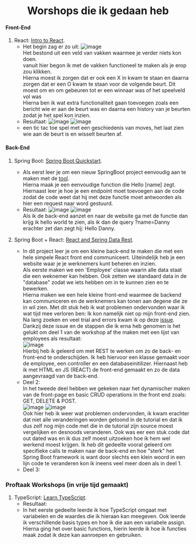 <h1 align="center">Worshops die ik gedaan heb</h1>

#### Front-End
1. React: [Intro to React](https://reactjs.org/tutorial/tutorial.html#overview).
   - Het begin zag er zo uit: ![image](https://user-images.githubusercontent.com/99262072/158564050-755f81e1-2892-4dd0-abc9-41d61cafcaff.png)  
     Het bestond uit een veld van vakken waarmee je verder niets kon doen.  
     vanuit hier begon ik met de vakken functioneel te maken als je erop zou klikken.  
     Hierna moest ik zorgen dat er ook een X in kwam te staan en daarna zorgen dat er een O kwam te staan voor de volgende beurt. Dit moest om en om gebeuren tot er een winnaar was of het speelveld vol was  
     Hierna ben ik wat extra functionaliteit gaan toevoegen zoals een bericht wie er aan de beurt was en daarna een history van je beurten zodat je het spel kon inzien.
   - Resultaat:
   ![image](https://user-images.githubusercontent.com/99262072/157402333-b98259de-3e80-47f5-af62-f4150c7af6bb.png) ![image](https://user-images.githubusercontent.com/99262072/157402359-2325d330-a87c-42b7-a523-e2ac8252c127.png)
   - een tic tac toe spel met een geschiedenis van moves, het laat zien wie aan de beurt is en wisselt beurten af.

#### Back-End
1. Spring Boot: [Spring Boot Quickstart](https://spring.io/quickstart).
   - Als eerst leer je om een nieuw SpringBoot project eenvoudig aan te maken met de [tool](https://start.spring.io/).  
     Hierna maak je een eenvoudige function die Hello \[name] zegt. Hiernaast leer je hoe je een endpoint moet toevoegen aan de code zodat de code weet dat hij met deze functie moet antwoorden als hier een request naar word gestuurd.
   - Resultaat: ![image](https://user-images.githubusercontent.com/99262072/158575523-c6109049-7789-4063-8762-ea28e96de4fd.png) ![image](https://user-images.githubusercontent.com/99262072/158575727-cc0d4b0b-faec-4a6a-b078-18f6067a9767.png)  
     Als ik de back-end aanzet en naar de website ga met de functie dan krijg ik hello world te zien, als ik dan de query ?name=Danny erachter zet dan zegt hij: Hello Danny.
     
2. Spring Boot + React: [React and Spring Data Rest](https://spring.io/guides/tutorials/react-and-spring-data-rest/).
   - In dit project leer je om een kleine back-end te maken die met een hele simpele React front end communiceert. Uiteindelijk heb je een website waar je je werknemers kunt beheren en inzien.  
   Als eerste maken we een 'Employee' classe waarin alle data staat die een weknemer kan hebben. Ook zetten we standaard data in de "database" zodat we iets hebben om in te kunnen zien en te bewerken.  
   Hierna maken we een hele kleine front-end waarmee de backend kan communiceren en de werknemers kan tonen aan degene die ze in wil zien. Met dit stuk heb ik wat problemen ondervonden waar ik wat tijd mee verloren ben: Ik kon namelijk niet op mijn front-end zien. Na lang zoeken en veel trial and errors kwam ik op deze [issue](https://github.com/spring-guides/tut-react-and-spring-data-rest/issues/124). Dankzij deze issue en de stappen die ik erna heb genomen is het gelukt om deel 1 van de workshop af the maken met een lijst van employees als resultaat:  
   ![image](https://user-images.githubusercontent.com/99262072/159676057-2a89a0c1-24fc-4d73-a380-c2ec8c0d76a9.png)  
   Hierbij heb ik geleerd om met REST te werken om zo de back- en front-end te onderschijden. Ik heb hiervoor een klasse gemaakt voor de employee, een controller en een databaseinitilizer. Hiernaast heb ik met HTML en JS (REACT) de front-end gemaakt en zo de data aangevraagd van de back-end.  
   - Deel 2:  
     In het tweede deel hebben we gekeken naar het dynamischer maken van de front-page en basic CRUD operations in the front end zoals: GET, DELETE & POST.  
     ![image](https://user-images.githubusercontent.com/99262072/160133417-ae976bd2-d83a-4818-bf31-989419b0b2ad.png) ![image](https://user-images.githubusercontent.com/99262072/160133495-d5497783-29ed-4c45-8fb0-36c3c0deff65.png)  
     Ook hier heb ik weer wat problemen ondervonden, ik kwam erachter dat niet alle veranderingen worden getoond in de tutorial en dat ik dus zelf nog mijn code met die in de tutorial zijn source moest vergelijken en desnoods veranderen. Ook was eer een stuk code dat out dated was en ik dus zelf moest uitzoeken hoe ik hem wel werkend moest krijgen. Ik heb dit gedeelte vooral geleerd om specifieke calls te maken naar de back-end en hoe "sterk" het Spring Boot framework is want door slechts een klein woord in een lijn code te veranderen kon ik ineens veel meer doen als in deel 1.  
   - Deel 3:

### Proftaak Workshops (in vrije tijd gemaakt)
1. TypeScript: [Learn TypeScript](https://www.codecademy.com/courses/learn-typescript/).
   - Resultaat:
   - In het eerste gedeelte leerde ik hoe TypeScript omgaat met variabelen en de waardes die ik hieraan kan meegeven. Ook leerde ik verschillende basis types en hoe ik die aan een variabele assign.
     Hierna ging het over basic functions, hierin leerde ik hoe ik functies maak zodat ik deze kan aanroepen en gebruiken.

